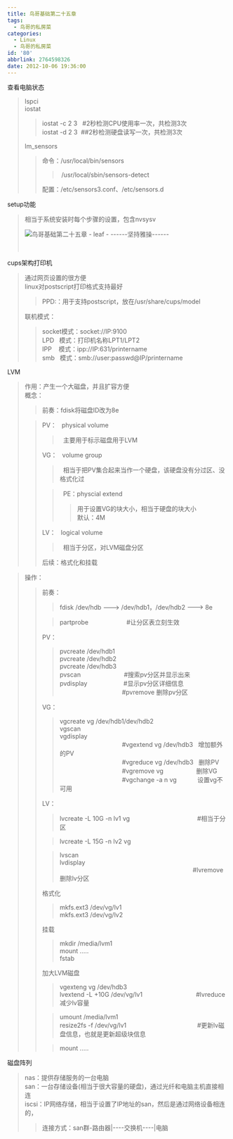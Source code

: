 ```yaml
---
title: 鸟哥基础第二十五章
tags:
  - 鸟哥的私房菜
categories:
  - Linux
  - 鸟哥的私房菜
id: '80'
abbrlink: 2764598326
date: 2012-10-06 19:36:00
---
```


查看电脑状态  

> lspci  
> iostat  
> 
> > iostat -c 2 3   #2秒检测CPU使用率一次，共检测3次  
> > iostat -d 2 3  ##2秒检测硬盘读写一次，共检测3次
> 
> lm\_sensors  
> 
> > 命令：/usr/local/bin/sensors  
> > 
> > >  /usr/local/sbin/sensors-detect  
> > 
> > 配置：/etc/sensors3.conf、/etc/sensors.d  
> >   
> >   

setup功能  

> 相当于系统安装时每个步骤的设置，包含nvsysv  
> 
> ![鸟哥基础第二十五章 - leaf - ------坚持雅操------](http://img9.ph.126.net/dk1_2oq3vP4wmw-3zP7Adw==/6598253940679164369.jpg "鸟哥基础第二十五章 - leaf - ------坚持雅操------")
> 
>    
>   

cups架构打印机  

> 通过网页设置的很方便  
> linux对postscript打印格式支持最好  
> 
> > PPD:：用于支持postscript，放在/usr/share/cups/model  
> 
> 联机模式：  
> 
> > socket模式：socket://IP:9100  
> > LPD   模式：打印机名称LPT1/LPT2  
> > IPP    模式：ipp://IP:631/printername  
> > smb   模式：smb://user:passwd@IP/printername  
> >   

LVM  

> 作用：产生一个大磁盘，并且扩容方便  
> 概念：  
> 
> > 前奏：fdisk将磁盘ID改为8e
> 
> > PV：   physical volume  
> > 
> > >   主要用于标示磁盘用于LVM  
> > 
> > VG：   volume group  
> > 
> > >   相当于把PV集合起来当作一个硬盘，该硬盘没有分过区、没格式化过  
> > 
> > >   PE：physcial extend  
> > > 
> > > > 用于设置VG的块大小，相当于硬盘的块大小  
> > > > 默认：4M  
> > 
> > LV：   logical volume  
> > 
> > >   相当于分区，对LVM磁盘分区  
> > 
> > 后续：格式化和挂载  

> 操作：  
> 
> > 前奏：  
> > 
> > > fdisk /dev/hdb ---> /dev/hdb1，/dev/hdb2 ---> 8e  
> > 
> > > partprobe                      #让分区表立刻生效  
> > 
> > PV：  
> > 
> > > pvcreate /dev/hdb1  
> > > pvcreate /dev/hdb2  
> > > pvcreate /dev/hdb3  
> > > pvscan                         #搜索pv分区并显示出来  
> > > pvdisplay                     #显示pv分区详细信息  
> > >                                     #pvremove 删除pv分区  
> > 
> > VG：  
> > 
> > > vgcreate vg /dev/hdb1/dev/hdb2  
> > > vgscan  
> > > vgdisplay  
> > >                                     #vgextend vg /dev/hdb3   增加额外的PV  
> > >                                     #vgreduce vg /dev/hdb3   删除PV  
> > >                                     #vgremove vg                   删除VG  
> > >                                     #vgchange -a n vg            设置vg不可用  
> > 
> > LV：  
> > 
> > > lvcreate -L 10G -n lv1 vg                                       #相当于分区  
> > 
> > > lvcreate -L 15G -n lv2 vg         
> > 
> > > lvscan  
> > > lvdisplay  
> > >                                                                              #lvremove 删除lv分区  
> > 
> > 格式化  
> > 
> > > mkfs.ext3 /dev/vg/lv1  
> > > mkfs.ext3 /dev/vg/lv2  
> > 
> > 挂载  
> > 
> > > mkdir /media/lvm1  
> > > mount .....  
> > > fstab  
> > 
> > 加大LVM磁盘  
> > 
> > > vgexteng vg /dev/hdb3  
> > > lvextend -L +10G /dev/vg/lv1                               #lvreduce 减少lv容量  
> > 
> > > umount /media/lvm1  
> > > resize2fs -f /dev/vg/lv1                                         #更新lv磁盘信息，也就是更新超级块信息  
> > 
> > > mount .....  

  
磁盘阵列  

> nas：提供存储服务的一台电脑  
> san：一台存储设备(相当于很大容量的硬盘)，通过光纤和电脑主机直接相连  
> iscsi：IP网络存储，相当于设置了IP地址的san，然后是通过网络设备相连的，  
> 
> > 连接方式：san群-路由器|----交换机----|电脑